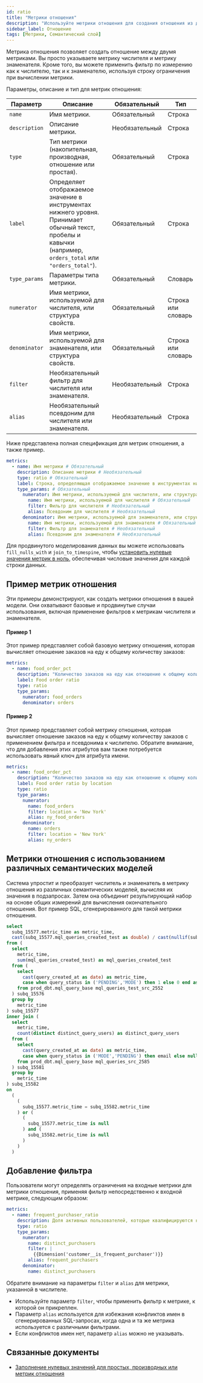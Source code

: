 ```yaml
---
id: ratio
title: "Метрики отношения"
description: "Используйте метрики отношения для создания отношения из двух измерений."
sidebar_label: Отношение
tags: [Метрики, Семантический слой]
---
```


Метрика отношения позволяет создать отношение между двумя метриками. Вы просто указываете метрику числителя и метрику знаменателя. Кроме того, вы можете применить фильтр по измерению как к числителю, так и к знаменателю, используя строку ограничения при вычислении метрики.

Параметры, описание и тип для метрик отношения:

| Параметр | Описание | Обязательный | Тип | 
| --------- | ----------- | ---- | ---- |
| `name` | Имя метрики. | Обязательный | Строка |
| `description` | Описание метрики. | Необязательный | Строка |
| `type` | Тип метрики (накопительная, производная, отношение или простая). | Обязательный | Строка |
| `label` | Определяет отображаемое значение в инструментах нижнего уровня. Принимает обычный текст, пробелы и кавычки (например, `orders_total` или `"orders_total"`). | Обязательный | Строка |
| `type_params` | Параметры типа метрики. | Обязательный | Словарь |
| `numerator` | Имя метрики, используемой для числителя, или структура свойств. | Обязательный | Строка или словарь |
| `denominator` | Имя метрики, используемой для знаменателя, или структура свойств. | Обязательный | Строка или словарь |
| `filter` | Необязательный фильтр для числителя или знаменателя. | Необязательный | Строка |
| `alias` | Необязательный псевдоним для числителя или знаменателя. | Необязательный | Строка |

Ниже представлена полная спецификация для метрик отношения, а также пример.

<File name="models/metrics/file_name.yml">
 
```yaml
metrics:
  - name: Имя метрики # Обязательный
    description: Описание метрики # Необязательный
    type: ratio # Обязательный
    label: Строка, определяющая отображаемое значение в инструментах нижнего уровня. (например, orders_total или "orders_total") # Обязательный
    type_params: # Обязательный
      numerator: Имя метрики, используемой для числителя, или структура свойств # Обязательный
        name: Имя метрики, используемой для числителя # Обязательный
        filter: Фильтр для числителя # Необязательный
        alias: Псевдоним для числителя # Необязательный
      denominator: Имя метрики, используемой для знаменателя, или структура свойств # Обязательный
        name: Имя метрики, используемой для знаменателя # Обязательный
        filter: Фильтр для знаменателя # Необязательный
        alias: Псевдоним для знаменателя # Необязательный
```
</File>

Для продвинутого моделирования данных вы можете использовать `fill_nulls_with` и `join_to_timespine`, чтобы [установить нулевые значения метрик в ноль](/docs/build/fill-nulls-advanced), обеспечивая числовые значения для каждой строки данных.

## Пример метрик отношения

Эти примеры демонстрируют, как создать метрики отношения в вашей модели. Они охватывают базовые и продвинутые случаи использования, включая применение фильтров к метрикам числителя и знаменателя.

#### Пример 1
Этот пример представляет собой базовую метрику отношения, которая вычисляет отношение заказов на еду к общему количеству заказов:

<File name="models/metrics/file_name.yml">
 
```yaml
metrics:
  - name: food_order_pct
    description: "Количество заказов на еду как отношение к общему количеству заказов"
    label: Food order ratio
    type: ratio
    type_params: 
      numerator: food_orders
      denominator: orders
```
</File>

#### Пример 2
Этот пример представляет собой метрику отношения, которая вычисляет отношение заказов на еду к общему количеству заказов с применением фильтра и псевдонима к числителю. Обратите внимание, что для добавления этих атрибутов вам также потребуется использовать явный ключ для атрибута имени.

<File name="models/metrics/file_name.yml">
 
```yaml
metrics:
  - name: food_order_pct
    description: "Количество заказов на еду как отношение к общему количеству заказов, отфильтрованное по местоположению"
    label: Food order ratio by location
    type: ratio
    type_params:
      numerator:
        name: food_orders
        filter: location = 'New York'
        alias: ny_food_orders
      denominator:
        name: orders
        filter: location = 'New York'
        alias: ny_orders
```
</File>

## Метрики отношения с использованием различных семантических моделей

Система упростит и преобразует числитель и знаменатель в метрику отношения из различных семантических моделей, вычисляя их значения в подзапросах. Затем она объединит результирующий набор на основе общих измерений для вычисления окончательного отношения. Вот пример SQL, сгенерированного для такой метрики отношения.

```sql
select
  subq_15577.metric_time as metric_time,
  cast(subq_15577.mql_queries_created_test as double) / cast(nullif(subq_15582.distinct_query_users, 0) as double) as mql_queries_per_active_user
from (
  select
    metric_time,
    sum(mql_queries_created_test) as mql_queries_created_test
  from (
    select
      cast(query_created_at as date) as metric_time,
      case when query_status in ('PENDING','MODE') then 1 else 0 end as mql_queries_created_test
    from prod_dbt.mql_query_base mql_queries_test_src_2552 
  ) subq_15576
  group by
    metric_time
) subq_15577
inner join (
  select
    metric_time,
    count(distinct distinct_query_users) as distinct_query_users
  from (
    select
      cast(query_created_at as date) as metric_time,
      case when query_status in ('MODE','PENDING') then email else null end as distinct_query_users
    from prod_dbt.mql_query_base mql_queries_src_2585 
  ) subq_15581
  group by
    metric_time
) subq_15582
on
  (
    (
      subq_15577.metric_time = subq_15582.metric_time
    ) or (
      (
        subq_15577.metric_time is null
      ) and (
        subq_15582.metric_time is null
      )
    )
  )
```

## Добавление фильтра

Пользователи могут определять ограничения на входные метрики для метрики отношения, применяя фильтр непосредственно к входной метрике, следующим образом:

<File name="models/metrics/file_name.yml">
 
```yaml
metrics:
  - name: frequent_purchaser_ratio
    description: Доля активных пользователей, которые квалифицируются как частые покупатели
    type: ratio
    type_params:
      numerator:
        name: distinct_purchasers
        filter: |
          {{Dimension('customer__is_frequent_purchaser')}}
        alias: frequent_purchasers
      denominator:
        name: distinct_purchasers
```
</File>

Обратите внимание на параметры `filter` и `alias` для метрики, указанной в числителе.
- Используйте параметр `filter`, чтобы применить фильтр к метрике, к которой он прикреплен.
- Параметр `alias` используется для избежания конфликтов имен в сгенерированных SQL-запросах, когда одна и та же метрика используется с различными фильтрами.
- Если конфликтов имен нет, параметр `alias` можно не указывать.

## Связанные документы
- [Заполнение нулевых значений для простых, производных или метрик отношения](/docs/build/fill-nulls-advanced)